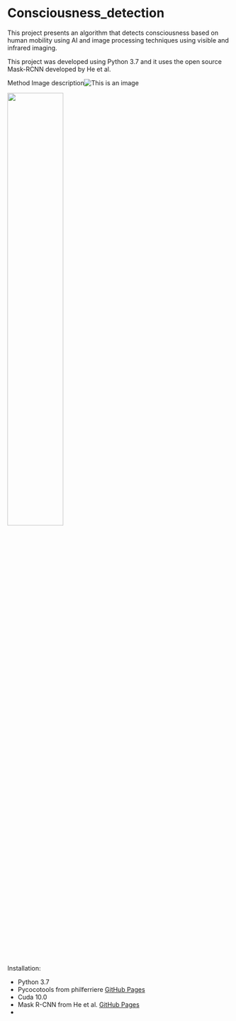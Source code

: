 # Consciousness_detection
This project presents an algorithm that detects consciousness based on human mobility using AI and image processing techniques using visible and infrared imaging.

This project was developed using Python 3.7 and it uses the open source Mask-RCNN developed by He et al.


Method
Image description![This is an image](https://github.com/dddqqq/Consciousness_detection/blob/main/Figure%203.png)

<img src="https://github.com/dddqqq/Consciousness_detection/blob/main/Figure%203.png" width=50% height=50%>

Installation:
- Python 3.7
- Pycocotools from philferriere [GitHub Pages](https://github.com/philferriere/cocoapi)
- Cuda 10.0
- Mask R-CNN from He et al.  [GitHub Pages](https://github.com/matterport/Mask_RCNN)
- 
